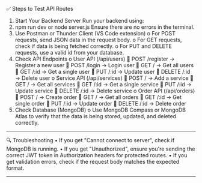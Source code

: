 ✅ Steps to Test API Routes

1. Start Your Backend Server
   Run your backend using:
2. npm run dev
   or
   node server.js
   Ensure there are no errors in the terminal.
3. Use Postman or Thunder Client (VS Code extension)
   o For POST requests, send JSON data in the request body.
   o For GET requests, check if data is being fetched correctly.
   o For PUT and DELETE requests, use a valid id from your database.
4. Check API Endpoints
   o User API (/api/users)
    POST /register → Register a new user
    POST /login → Login user
    GET / → Get all users
    GET /:id → Get a single user
    PUT /:id → Update user
    DELETE /:id → Delete user
   o Service API (/api/services)
    POST / → Add a service
    GET / → Get all services
    GET /:id → Get a single service
    PUT /:id → Update service
    DELETE /:id → Delete service
   o Order API (/api/orders)
    POST / → Create order
    GET / → Get all orders
    GET /:id → Get single order
    PUT /:id → Update order
    DELETE /:id → Delete order
5. Check Database (MongoDB)
   o Use MongoDB Compass or MongoDB Atlas to verify that the data is being stored, updated, and deleted correctly.

---

🔍 Troubleshooting
• If you get "Cannot connect to server", check if MongoDB is running.
• If you get "Unauthorized", ensure you're sending the correct JWT token in Authorization headers for protected routes.
• If you get validation errors, check if the request body matches the expected format.

---
